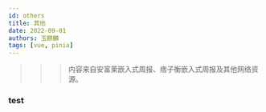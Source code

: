 ```yaml
---
id: others
title: 其他
date: 2022-09-01
authors: 玉麒麟
tags: [vue, pinia]
---
```


<!-- truncate -->

>>>内容来自安富莱嵌入式周报、痞子衡嵌入式周报及其他网络资源。

### test




